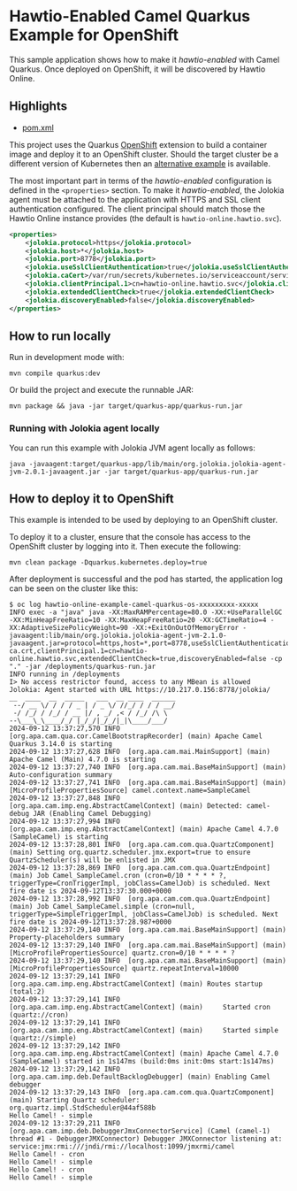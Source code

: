 # Hawtio-Enabled Camel Quarkus Example for OpenShift

This sample application shows how to make it _hawtio-enabled_ with Camel Quarkus. Once deployed on OpenShift, it will be discovered by Hawtio Online.

## Highlights

- [pom.xml](pom.xml)

This project uses the Quarkus [OpenShift](https://quarkus.io/guides/deploying-to-openshift) extension to build a container image and deploy it to an OpenShift cluster. Should the target cluster be a different version of Kubernetes then an [alternative example](https://github.com/hawtio/hawtio-online-examples/camel-quarkus-openshift) is available.

The most important part in terms of the _hawtio-enabled_ configuration is defined in the `<properties>` section. To make it _hawtio-enabled_, the Jolokia agent must be attached to the application with HTTPS and SSL client authentication configured. The client principal should match those the Hawtio Online instance provides (the default is `hawtio-online.hawtio.svc`).

```xml
<properties>
    <jolokia.protocol>https</jolokia.protocol>
    <jolokia.host>*</jolokia.host>
    <jolokia.port>8778</jolokia.port>
    <jolokia.useSslClientAuthentication>true</jolokia.useSslClientAuthentication>
    <jolokia.caCert>/var/run/secrets/kubernetes.io/serviceaccount/service-ca.crt</jolokia.caCert>
    <jolokia.clientPrincipal.1>cn=hawtio-online.hawtio.svc</jolokia.clientPrincipal.1>
    <jolokia.extendedClientCheck>true</jolokia.extendedClientCheck>
    <jolokia.discoveryEnabled>false</jolokia.discoveryEnabled>
</properties>
```

## How to run locally

Run in development mode with:

```console
mvn compile quarkus:dev
```

Or build the project and execute the runnable JAR:

```console
mvn package && java -jar target/quarkus-app/quarkus-run.jar
```

### Running with Jolokia agent locally

You can run this example with Jolokia JVM agent locally as follows:

```console
java -javaagent:target/quarkus-app/lib/main/org.jolokia.jolokia-agent-jvm-2.0.1-javaagent.jar -jar target/quarkus-app/quarkus-run.jar
```

## How to deploy it to OpenShift

This example is intended to be used by deploying to an OpenShift cluster.

To deploy it to a cluster, ensure that the console has access to the OpenShift cluster by logging into it. Then execute the following:

```console
mvn clean package -Dquarkus.kubernetes.deploy=true
```
After deployment is successful and the pod has started, the application log can be seen on the cluster like this:

```console
$ oc log hawtio-online-example-camel-quarkus-os-xxxxxxxxx-xxxxx
INFO exec -a "java" java -XX:MaxRAMPercentage=80.0 -XX:+UseParallelGC -XX:MinHeapFreeRatio=10 -XX:MaxHeapFreeRatio=20 -XX:GCTimeRatio=4 -XX:AdaptiveSizePolicyWeight=90 -XX:+ExitOnOutOfMemoryError -javaagent:lib/main/org.jolokia.jolokia-agent-jvm-2.1.0-javaagent.jar=protocol=https,host=*,port=8778,useSslClientAuthentication=true,caCert=/var/run/secrets/kubernetes.io/serviceaccount/service-ca.crt,clientPrincipal.1=cn=hawtio-online.hawtio.svc,extendedClientCheck=true,discoveryEnabled=false -cp "." -jar /deployments/quarkus-run.jar
INFO running in /deployments
I> No access restrictor found, access to any MBean is allowed
Jolokia: Agent started with URL https://10.217.0.156:8778/jolokia/
__  ____  __  _____   ___  __ ____  ______
 --/ __ \/ / / / _ | / _ \/ //_/ / / / __/
 -/ /_/ / /_/ / __ |/ , _/ ,< / /_/ /\ \   
--\___\_\____/_/ |_/_/|_/_/|_|\____/___/   
2024-09-12 13:37:27,570 INFO  [org.apa.cam.qua.cor.CamelBootstrapRecorder] (main) Apache Camel Quarkus 3.14.0 is starting
2024-09-12 13:37:27,628 INFO  [org.apa.cam.mai.MainSupport] (main) Apache Camel (Main) 4.7.0 is starting
2024-09-12 13:37:27,740 INFO  [org.apa.cam.mai.BaseMainSupport] (main) Auto-configuration summary
2024-09-12 13:37:27,741 INFO  [org.apa.cam.mai.BaseMainSupport] (main)     [MicroProfilePropertiesSource] camel.context.name=SampleCamel
2024-09-12 13:37:27,848 INFO  [org.apa.cam.imp.eng.AbstractCamelContext] (main) Detected: camel-debug JAR (Enabling Camel Debugging)
2024-09-12 13:37:27,994 INFO  [org.apa.cam.imp.eng.AbstractCamelContext] (main) Apache Camel 4.7.0 (SampleCamel) is starting
2024-09-12 13:37:28,801 INFO  [org.apa.cam.com.qua.QuartzComponent] (main) Setting org.quartz.scheduler.jmx.export=true to ensure QuartzScheduler(s) will be enlisted in JMX
2024-09-12 13:37:28,869 INFO  [org.apa.cam.com.qua.QuartzEndpoint] (main) Job Camel_SampleCamel.cron (cron=0/10 * * * * ?, triggerType=CronTriggerImpl, jobClass=CamelJob) is scheduled. Next fire date is 2024-09-12T13:37:30.000+0000
2024-09-12 13:37:28,992 INFO  [org.apa.cam.com.qua.QuartzEndpoint] (main) Job Camel_SampleCamel.simple (cron=null, triggerType=SimpleTriggerImpl, jobClass=CamelJob) is scheduled. Next fire date is 2024-09-12T13:37:28.987+0000
2024-09-12 13:37:29,140 INFO  [org.apa.cam.mai.BaseMainSupport] (main) Property-placeholders summary
2024-09-12 13:37:29,140 INFO  [org.apa.cam.mai.BaseMainSupport] (main)     [MicroProfilePropertiesSource] quartz.cron=0/10 * * * * ?
2024-09-12 13:37:29,140 INFO  [org.apa.cam.mai.BaseMainSupport] (main)     [MicroProfilePropertiesSource] quartz.repeatInterval=10000
2024-09-12 13:37:29,141 INFO  [org.apa.cam.imp.eng.AbstractCamelContext] (main) Routes startup (total:2)
2024-09-12 13:37:29,141 INFO  [org.apa.cam.imp.eng.AbstractCamelContext] (main)     Started cron (quartz://cron)
2024-09-12 13:37:29,141 INFO  [org.apa.cam.imp.eng.AbstractCamelContext] (main)     Started simple (quartz://simple)
2024-09-12 13:37:29,142 INFO  [org.apa.cam.imp.eng.AbstractCamelContext] (main) Apache Camel 4.7.0 (SampleCamel) started in 1s147ms (build:0ms init:0ms start:1s147ms)
2024-09-12 13:37:29,142 INFO  [org.apa.cam.imp.deb.DefaultBacklogDebugger] (main) Enabling Camel debugger
2024-09-12 13:37:29,143 INFO  [org.apa.cam.com.qua.QuartzComponent] (main) Starting Quartz scheduler: org.quartz.impl.StdScheduler@44af588b
Hello Camel! - simple
2024-09-12 13:37:29,211 INFO  [org.apa.cam.imp.deb.DebuggerJmxConnectorService] (Camel (camel-1) thread #1 - DebuggerJMXConnector) Debugger JMXConnector listening at: service:jmx:rmi:///jndi/rmi://localhost:1099/jmxrmi/camel
Hello Camel! - cron
Hello Camel! - simple
Hello Camel! - cron
Hello Camel! - simple
```
